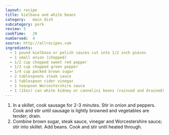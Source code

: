 ```yaml
---
layout: recipe
title: kielbasa and white beans
category:	main dish					
subcategory: pork
review:	5
cookTime:	20
numServed:	4
source:	http://allrecipes.com
ingredients:
  - 1 pound kielbasa or polish sauces cut into 1/2 inch pieces
  - 1 small onion (chopped)
  - 1/2 cup chopped sweet red pepper
  - 1/2 cup chopped green pepper
  - 1/4 cup packed brown sugar
  - 2 tablespoons steak sauce
  - 1 tablespoon cider vinegar
  - 1 teaspoon Worcestershire sauce
  - 1 (15oz) can white kidney or cannelini beans (rainsed and drained)
---
```


1. In a skillet, cook sausage for 2-3 minutes. Stir in onion and peppers. Cook and stir until sausage is lightly browned and vegetables are tender; drain.
2. Combine brown sugar, steak sauce, vinegar and Worcestershire sauce; stir into skillet. Add beans. Cook and stir until heated through.
